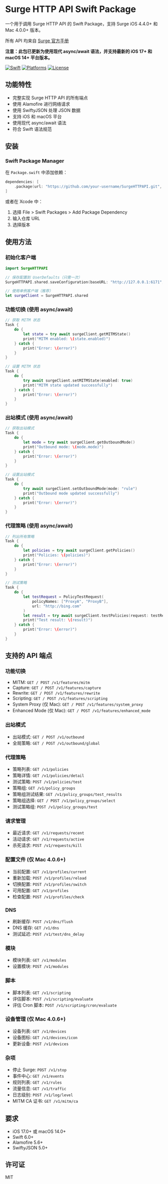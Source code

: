 # Surge HTTP API Swift Package

一个用于调用 Surge HTTP API 的 Swift Package，支持 Surge iOS 4.4.0+ 和 Mac 4.0.0+ 版本。

所有 API 均来自 [Surge 官方手册](https://manual.nssurge.com/others/http-api.html)

**注意：此包已更新为使用现代 async/await 语法，并支持最新的 iOS 17+ 和 macOS 14+ 平台版本。**

[![Swift](https://img.shields.io/badge/Swift-6.0-orange.svg)](https://swift.org)
[![Platforms](https://img.shields.io/badge/Platforms-iOS%2017%2B%20%7C%20macOS%2014%2B-blue.svg)](https://developer.apple.com/platforms/)
[![License](https://img.shields.io/badge/license-MIT-blue.svg)](https://github.com/your-username/SurgeHTTPAPI/blob/main/LICENSE)

## 功能特性

- 完整实现 Surge HTTP API 的所有端点
- 使用 Alamofire 进行网络请求
- 使用 SwiftyJSON 处理 JSON 数据
- 支持 iOS 和 macOS 平台
- 使用现代 async/await 语法
- 符合 Swift 语法规范

## 安装

### Swift Package Manager

在 `Package.swift` 中添加依赖：

```swift
dependencies: [
    .package(url: "https://github.com/your-username/SurgeHTTPAPI.git", from: "1.0.0")
]
```

或者在 Xcode 中：

1. 选择 File > Swift Packages > Add Package Dependency
2. 输入仓库 URL
3. 选择版本

## 使用方法

### 初始化客户端

```swift
import SurgeHTTPAPI

// 保存配置到 UserDefaults（只需一次）
SurgeHTTPAPI.shared.saveConfiguration(baseURL: "http://127.0.0.1:6171", apiKey: "your-api-key")

// 使用单例客户端（推荐）
let surgeClient = SurgeHTTPAPI.shared
```

### 功能切换 (使用 async/await)

```swift
// 获取 MITM 状态
Task {
    do {
        let state = try await surgeClient.getMITMState()
        print("MITM enabled: \(state.enabled)")
    } catch {
        print("Error: \(error)")
    }
}

// 设置 MITM 状态
Task {
    do {
        try await surgeClient.setMITMState(enabled: true)
        print("MITM state updated successfully")
    } catch {
        print("Error: \(error)")
    }
}
```

### 出站模式 (使用 async/await)

```swift
// 获取出站模式
Task {
    do {
        let mode = try await surgeClient.getOutboundMode()
        print("Outbound mode: \(mode.mode)")
    } catch {
        print("Error: \(error)")
    }
}

// 设置出站模式
Task {
    do {
        try await surgeClient.setOutboundMode(mode: "rule")
        print("Outbound mode updated successfully")
    } catch {
        print("Error: \(error)")
    }
}
```

### 代理策略 (使用 async/await)

```swift
// 列出所有策略
Task {
    do {
        let policies = try await surgeClient.getPolicies()
        print("Policies: \(policies)")
    } catch {
        print("Error: \(error)")
    }
}

// 测试策略
Task {
    do {
        let testRequest = PolicyTestRequest(
            policyNames: ["ProxyA", "ProxyB"], 
            url: "http://bing.com"
        )
        let result = try await surgeClient.testPolicies(request: testRequest)
        print("Test result: \(result)")
    } catch {
        print("Error: \(error)")
    }
}
```


## 支持的 API 端点

### 功能切换
- MITM: `GET / POST /v1/features/mitm`
- Capture: `GET / POST /v1/features/capture`
- Rewrite: `GET / POST /v1/features/rewrite`
- Scripting: `GET / POST /v1/features/scripting`
- System Proxy (仅 Mac): `GET / POST /v1/features/system_proxy`
- Enhanced Mode (仅 Mac): `GET / POST /v1/features/enhanced_mode`

### 出站模式
- 出站模式: `GET / POST /v1/outbound`
- 全局策略: `GET / POST /v1/outbound/global`

### 代理策略
- 策略列表: `GET /v1/policies`
- 策略详情: `GET /v1/policies/detail`
- 测试策略: `POST /v1/policies/test`
- 策略组: `GET /v1/policy_groups`
- 策略组测试结果: `GET /v1/policy_groups/test_results`
- 策略组选择: `GET / POST /v1/policy_groups/select`
- 测试策略组: `POST /v1/policy_groups/test`

### 请求管理
- 最近请求: `GET /v1/requests/recent`
- 活动请求: `GET /v1/requests/active`
- 杀死请求: `POST /v1/requests/kill`

### 配置文件 (仅 Mac 4.0.6+)
- 当前配置: `GET /v1/profiles/current`
- 重新加载: `POST /v1/profiles/reload`
- 切换配置: `POST /v1/profiles/switch`
- 可用配置: `GET /v1/profiles`
- 检查配置: `POST /v1/profiles/check`

### DNS
- 刷新缓存: `POST /v1/dns/flush`
- DNS 缓存: `GET /v1/dns`
- 测试延迟: `POST /v1/test/dns_delay`

### 模块
- 模块列表: `GET /v1/modules`
- 设置模块: `POST /v1/modules`

### 脚本
- 脚本列表: `GET /v1/scripting`
- 评估脚本: `POST /v1/scripting/evaluate`
- 评估 Cron 脚本: `POST /v1/scripting/cron/evaluate`

### 设备管理 (仅 Mac 4.0.6+)
- 设备列表: `GET /v1/devices`
- 设备图标: `GET /v1/devices/icon`
- 更新设备: `POST /v1/devices`

### 杂项
- 停止 Surge: `POST /v1/stop`
- 事件中心: `GET /v1/events`
- 规则列表: `GET /v1/rules`
- 流量信息: `GET /v1/traffic`
- 日志级别: `POST /v1/log/level`
- MITM CA 证书: `GET /v1/mitm/ca`

## 要求

- iOS 17.0+ 或 macOS 14.0+
- Swift 6.0+
- Alamofire 5.6+
- SwiftyJSON 5.0+

## 许可证

MIT
